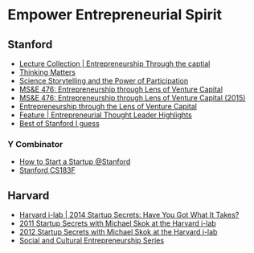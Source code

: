 # Empower Entrepreneurial Spirit

## Stanford 

- [Lecture Collection | Entrepreneurship Through the captial](https://www.youtube.com/playlist?list=PLD4B36B6CAFD3E907)
- [Thinking Matters](https://www.youtube.com/playlist?list=PLpGHT1n4-mAsSJHkNLv5z9ycU6XiWLLrm)
- [Science Storytelling and the Power of Participation](https://www.youtube.com/playlist?list=PLpGHT1n4-mAsCEPtHUmSkFdKSqiTbwKQQ)
- [MS&E 476: Entrepreneurship through Lens of Venture Capital
](https://www.youtube.com/playlist?list=PLpGHT1n4-mAv3IN5_7OhOeIyFQiVfXJSA)
- [MS&E 476: Entrepreneurship through Lens of Venture Capital (2015)
](https://www.youtube.com/playlist?list=PLpGHT1n4-mAvcuSs31yshYM8BxuGWaLTG)
- [Entrepreneurship through the Lens of Venture Capital
](https://www.youtube.com/playlist?list=PLpGHT1n4-mAv8_N9GvkuOImJKfia6DrzX)
- [Feature | Entrepreneurial Thought Leader Highlights
](https://www.youtube.com/playlist?list=PL050880E50C8EF7AE)
- [Best of Stanford I guess](https://www.youtube.com/playlist?list=FL-EnprmCZ3OXyAoG7vjVNCA)

### Y Combinator
- [How to Start a Startup @Stanford](https://www.youtube.com/playlist?list=PL5q_lef6zVkaTY_cT1k7qFNF2TidHCe-1)
- [Stanford CS183F](https://www.youtube.com/watch?v=2_IpVq6vKR0&list=PL11qn6zM2Y3aK3gGWZSaadL8HTZE2_6-U&index=2&ab_channel=StanfordOnline)




## Harvard 
- [Harvard i-lab | 2014 Startup Secrets: Have You Got What It Takes?](https://www.youtube.com/watch?v=tki3_CMPuYo&list=PLxpB5Hi17Tp2cAs_OoRZSHqohHJhy9AWo&ab_channel=HarvardInnovationLabs)
- [2011 Startup Secrets with Michael Skok at the Harvard i-lab](https://www.youtube.com/playlist?list=PLCF4855C459EA4811)
- [2012 Startup Secrets with Michael Skok at the Harvard i-lab](https://www.youtube.com/playlist?list=PLxpB5Hi17Tp1QSXJhyJEH1dJlWEct_81q)
- [Social and Cultural Entrepreneurship Series](https://www.youtube.com/playlist?list=PLxpB5Hi17Tp1BhsdAQlagQA-Mbn4FStvU)
